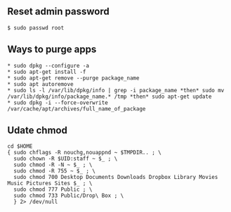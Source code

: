 ## Reset admin password
    $ sudo passwd root

## Ways to purge apps
    * sudo dpkg --configure -a
    * sudo apt-get install -f
    * sudo apt-get remove --purge package_name
    * sudo apt autoremove
    * sudo ls -l /var/lib/dpkg/info | grep -i package_name *then* sudo mv /var/lib/dpkg/info/package_name.* /tmp *then* sudo apt-get update
    * sudo dpkg -i --force-overwrite /var/cache/apt/archives/full_name_of_package

## Udate chmod
    cd $HOME
    { sudo chflags -R nouchg,nouappnd ~ $TMPDIR.. ; \
      sudo chown -R $UID:staff ~ $_ ; \
      sudo chmod -R -N ~ $_ ; \
      sudo chmod -R 755 ~ $_ ; \
      sudo chmod 700 Desktop Documents Downloads Dropbox Library Movies Music Pictures Sites $_ ; \
      sudo chmod 777 Public ; \
      sudo chmod 733 Public/Drop\ Box ; \
      } 2> /dev/null
